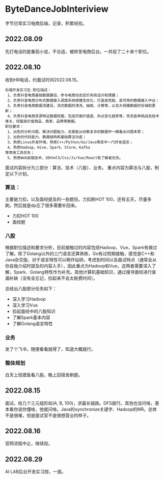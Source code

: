 # ByteDanceJobInteriview
字节日常实习电商后端，记录，积累经验。

## 2022.08.09
先打电话的是番茄小说，不合适，被转至电商后台。一共投了二十来个职位。

## 2022.08.10
收到HR电话，约面试时间2022.08.15。

``` 
后端开发实习生-职位描述：
 1、负责抖音电商基础数据建设，参与电商动态定价系统设计和搭建；
 2、负责抖音电商分布式数据接入调度系统搭建及优化，打造高性能、高可用的数据接入中台；
 3、负责抖音电商数据流建设，流式数据的清洗、抽取、计算等，以及大规模数据的存储和更新；
 4、负责抖音电商资源特征数据挖掘，包括页面价值度、热点变化趋势等，攻克各种挑战及技术难关，挖掘高价值商品、商家、品牌等数据。
职位要求：
 1、出色的分析问题、解决问题能力，总是能从纷繁复杂的数据中一眼看出问题本质；
 2、出色的代码能力、数据结构和基础算法功底；
 3、熟悉Linux开发环境，熟练C++/Python/Go/Java等其中一门开发语言；
 4、熟悉Hadoop，Hive，Spark，Storm，Kafka
等常用工具优先；
 5、熟悉Web前端技术，对Html5/Css/Js/Vue/React有了解者优先。
```
面试内容拆分为三部分：算法、技术（八股）、业务。
重点内容为算法与八股，制定以下计划。

### 算法：
主要是力扣，以及面经提及的一些题目。力扣刷HOT 100，还有五天，尽量多刷。然后就是dp忘了很多需要补回来。
- 力扣HOT 100
- 面经题

### 八股
根据职位描述和要求分析，目前接触过的内容包括Hadoop、Vue，Spark有做过了解。除了Golang以外的三门语言还算熟练，Go有过短期接触，感觉是C++和Java杂交版，对于语言特性可以稍作钻研。考虑到时间以及面试特点（通常会从你自我介绍时提及的内容入手），因此重点为Hadoop和Vue，这两者需要深入了解，Spark、Golang特性作为补充。其他计算机基础知识，通过搜寻面经进行查漏补缺（没有全忘记，捡起来不会太耗费时间）。

总结出八股部分任务如下：
- 深入学习Hadoop
- 深入学习Vue
- 捡起面经中的八股知识
- 了解Spark基本内容
- 了解Golang语言特性

### 业务
发了个飞书，随便看看就得了，知道大概就行。

### 整体规划
白天上班摸鱼看八股，晚上回宿舍刷题。

## 2022.08.15
面试，给几个三元组形如(A, B, 100)，求最长链路。DFS就行。其他也没问啥，基本看你说你懂啥，他就问啥。Java的synchronize关键字、Hadoop的MR。总体不是很难，但是面试官不是很想营业的样子。

## 2022.08.16
官网流程中止，继续投。

## 2022.08.29
AI LAB后台开发实习捞，一面。
